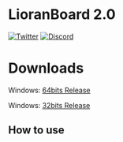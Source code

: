 # LioranBoard 2.0

[![Twitter](https://img.shields.io/twitter/url/https/twitter.com/fold_left.svg?style=social&label=Follow%20%40LioranBoard)](https://twitter.com/LioranBoard)
[![Discord](https://img.shields.io/discord/699319482442711072.svg?label=&logo=discord&logoColor=ffffff&color=7389D8&labelColor=6A7EC2)](https://discord.gg/dXez8Zh)

#  Downloads

Windows: [64bits Release](https://github.com/LioranWaters/Lioranboard2Update/raw/main/download/x64.zip)

Windows: [32bits Release](https://github.com/LioranWaters/Lioranboard2Update/raw/main/download/x86.zip)

## How to use